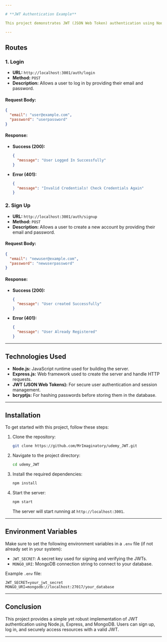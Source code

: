 ```yaml
---

# **JWT Authentication Example**

This project demonstrates JWT (JSON Web Token) authentication using Node.js, Express, and JWT. The application includes routes for user login and signup, allowing users to authenticate and access secure resources.

---
```


## **Routes**

### 1. **Login**

* **URL:** `http://localhost:3001/auth/login`
* **Method:** `POST`
* **Description:** Allows a user to log in by providing their email and password.

#### Request Body:

```json
{
  "email": "user@example.com",
  "password": "userpassword"
}
```

#### Response:

* **Success (200):**

  ```json
  {
    "message": "User Logged In Successfully"
  }
  ```
* **Error (401):**

  ```json
  {
    "message": "Invalid Credentials! Check Credentials Again"
  }
  ```

### 2. **Sign Up**

* **URL:** `http://localhost:3001/auth/signup`
* **Method:** `POST`
* **Description:** Allows a user to create a new account by providing their email and password.

#### Request Body:

```json
{
  "email": "newuser@example.com",
  "password": "newuserpassword"
}
```

#### Response:

* **Success (200):**

  ```json
  {
    "message": "User created Successfully"
  }
  ```
* **Error (401):**

  ```json
  {
    "message": "User Already Registered"
  }
  ```

---

## **Technologies Used**

* **Node.js:** JavaScript runtime used for building the server.
* **Express.js:** Web framework used to create the server and handle HTTP requests.
* **JWT (JSON Web Tokens):** For secure user authentication and session management.
* **bcryptjs:** For hashing passwords before storing them in the database.

---

## **Installation**

To get started with this project, follow these steps:

1. Clone the repository:

   ```bash
   git clone https://github.com/MrImaginatory/udemy_JWT.git
   ```

2. Navigate to the project directory:

   ```bash
   cd udemy_JWT
   ```

3. Install the required dependencies:

   ```bash
   npm install
   ```

4. Start the server:

   ```bash
   npm start
   ```

   The server will start running at `http://localhost:3001`.

---

## **Environment Variables**

Make sure to set the following environment variables in a `.env` file (if not already set in your system):

* `JWT_SECRET`: A secret key used for signing and verifying the JWTs.
* `MONGO_URI`: MongoDB connection string to connect to your database.

Example `.env` file:

```
JWT_SECRET=your_jwt_secret
MONGO_URI=mongodb://localhost:27017/your_database
```

---

## **Conclusion**

This project provides a simple yet robust implementation of JWT authentication using Node.js, Express, and MongoDB. Users can sign up, log in, and securely access resources with a valid JWT.

---
